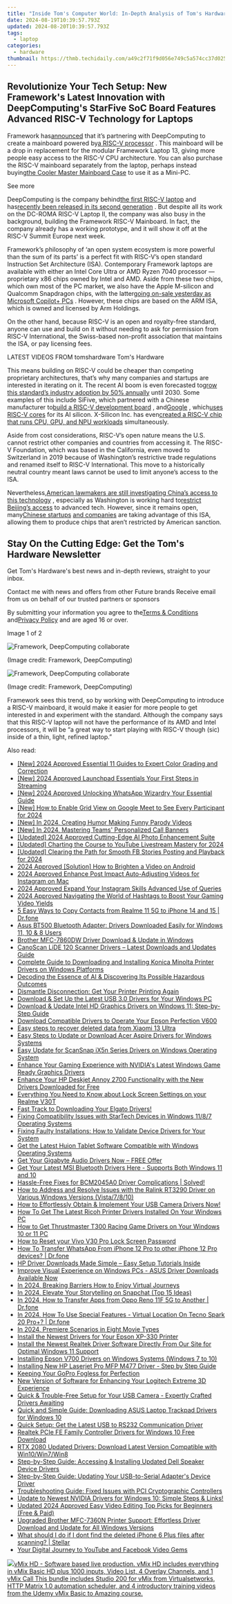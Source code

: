 ```yaml
---
title: "Inside Tom's Computer World: In-Depth Analysis of Tom's Hardware Solutions"
date: 2024-08-19T10:39:57.793Z
updated: 2024-08-20T10:39:57.793Z
tags:
  - laptop
categories:
  - hardware
thumbnail: https://thmb.techidaily.com/a49c2f71f9d056e749c5a574cc37d025a924e06d161f32912baf28d3cb32fbc8.jpg
---
```


## Revolutionize Your Tech Setup: New Framework's Latest Innovation with DeepComputing's StarFive SoC Board Features Advanced RISC-V Technology for Laptops

Framework has[announced](https://x.com/FrameworkPuter/status/1803072040569901452) that it’s partnering with DeepComputing to create a mainboard powered by[a RISC-V processor](https://tools.techidaily.com) . This mainboard will be a drop in replacement for the modular Framework Laptop 13, giving more people easy access to the RISC-V CPU architecture. You can also purchase the RISC-V mainboard separately from the laptop, perhaps instead buying[the Cooler Master Mainboard Case](https://www.coolermaster.com/en-global/products/framework/) to use it as a Mini-PC.

 See more

 DeepComputing is the company behind[the first RISC-V laptop](https://tools.techidaily.com) and has[recently been released in its second generation](https://tools.techidaily.com) . But despite all its work on the DC-ROMA RISC-V Laptop II, the company was also busy in the background, building the Framework RISC-V Mainboard. In fact, the company already has a working prototype, and it will show it off at the RISC-V Summit Europe next week.

 Framework’s philosophy of ‘an open system ecosystem is more powerful than the sum of its parts’ is a perfect fit with RISC-V’s open standard Instruction Set Architecture (ISA). Contemporary Framework laptops are available with either an Intel Core Ultra or AMD Ryzen 7040 processor — proprietary x86 chips owned by Intel and AMD. Aside from these two chips, which own most of the PC market, we also have the Apple M-silicon and Qualcomm Snapdragon chips, with the latter[going on-sale yesterday as Microsoft Copilot+ PCs](https://tools.techidaily.com) . However, these chips are based on the ARM ISA, which is owned and licensed by Arm Holdings.

 On the other hand, because RISC-V is an open and royalty-free standard, anyone can use and build on it without needing to ask for permission from RISC-V International, the Swiss-based non-profit association that maintains the ISA, or pay licensing fees.

 LATEST VIDEOS FROM tomshardware Tom's Hardware

 This means building on RISC-V could be cheaper than competing proprietary architectures, that’s why many companies and startups are interested in iterating on it. The recent AI boom is even forecasted to[grow this standard’s industry adoption by 50% annually](https://tools.techidaily.com) until 2030\. Some examples of this include SiFive, which partnered with a Chinese manufacturer to[build a RISC-V development board](https://tools.techidaily.com) , and[Google](https://tools.techidaily.com) , which[uses RISC-V cores](https://tools.techidaily.com) for its AI silicon. X-Silicon Inc. has even[created a RISC-V chip that runs CPU, GPU, and NPU workloads](https://tools.techidaily.com) simultaneously.

 Aside from cost considerations, RISC-V’s open nature means the U.S. cannot restrict other companies and countries from accessing it. The RISC-V Foundation, which was based in the California, even moved to Switzerland in 2019 because of Washington’s restrictive trade regulations and renamed itself to RISC-V International. This move to a historically neutral country meant laws cannot be used to limit anyone’s access to the ISA.

 Nevertheless,[American lawmakers are still investigating China’s access to this technology](https://tools.techidaily.com) , especially as Washington is working hard to[restrict Beijing’s access](https://tools.techidaily.com) to advanced tech. However, since it remains open, many[Chinese startups](https://tools.techidaily.com) [and companies](https://tools.techidaily.com) are taking advantage of this ISA, allowing them to produce chips that aren’t restricted by American sanction.

## Stay On the Cutting Edge: Get the Tom's Hardware Newsletter

 Get Tom's Hardware's best news and in-depth reviews, straight to your inbox.

 Contact me with news and offers from other Future brands  Receive email from us on behalf of our trusted partners or sponsors

 By submitting your information you agree to the[Terms & Conditions](https://futureplc.com/terms-conditions/) and[Privacy Policy](https://futureplc.com/privacy-policy/) and are aged 16 or over.

 Image 1 of 2

![Framework, DeepComputing collaborate](https://vanilla.futurecdn.net/cyclingnews/media/img/missing-image.svg)

 (Image credit: Framework, DeepComputing)

![Framework, DeepComputing collaborate](https://vanilla.futurecdn.net/cyclingnews/media/img/missing-image.svg)

 (Image credit: Framework, DeepComputing)

 Framework sees this trend, so by working with DeepComputing to introduce a RISC-V mainboard, it would make it easier for more people to get interested in and experiment with the standard. Although the company says that this RISC-V laptop will not have the performance of its AMD and Intel processors, it will be “a great way to start playing with RISC-V though (sic) inside of a thin, light, refined laptop.”

<ins class="adsbygoogle"
     style="display:block"
     data-ad-format="autorelaxed"
     data-ad-client="ca-pub-7571918770474297"
     data-ad-slot="1223367746"></ins>



<ins class="adsbygoogle"
     style="display:block"
     data-ad-client="ca-pub-7571918770474297"
     data-ad-slot="8358498916"
     data-ad-format="auto"
     data-full-width-responsive="true"></ins>

<span class="atpl-alsoreadstyle">Also read:</span>
<div><ul>
<li><a href="https://article-posts.techidaily.com/new-2024-approved-essential-11-guides-to-expert-color-grading-and-correction/"><u>[New] 2024 Approved  Essential 11 Guides to Expert Color Grading and Correction</u></a></li>
<li><a href="https://youtube-web.techidaily.com/024-approved-launchpad-essentials-your-first-steps-in-streaming/"><u>[New] 2024 Approved  Launchpad Essentials  Your First Steps in Streaming</u></a></li>
<li><a href="https://fox-friendly.techidaily.com/new-2024-approved-unlocking-whatsapp-wizardry-your-essential-guide/"><u>[New] 2024 Approved  Unlocking WhatsApp Wizardry  Your Essential Guide</u></a></li>
<li><a href="https://screen-activity-recording.techidaily.com/new-how-to-enable-grid-view-on-google-meet-to-see-every-participant-for-2024/"><u>[New] How to Enable Grid View on Google Meet to See Every Participant for 2024</u></a></li>
<li><a href="https://facebook-video-footage.techidaily.com/new-in-2024-creating-humor-making-funny-parody-videos/"><u>[New] In 2024, Creating Humor  Making Funny Parody Videos</u></a></li>
<li><a href="https://desktop-recording.techidaily.com/new-in-2024-mastering-teams-personalized-call-banners/"><u>[New] In 2024, Mastering Teams' Personalized Call Banners</u></a></li>
<li><a href="https://vp-tips.techidaily.com/updated-2024-approved-cutting-edge-ai-photo-enhancement-suite/"><u>[Updated] 2024 Approved  Cutting-Edge AI Photo Enhancement Suite</u></a></li>
<li><a href="https://facebook-video-share.techidaily.com/updated-charting-the-course-to-youtube-livestream-mastery-for-2024/"><u>[Updated] Charting the Course to YouTube Livestream Mastery for 2024</u></a></li>
<li><a href="https://facebook-videos.techidaily.com/updated-clearing-the-path-for-smooth-fb-stories-posting-and-playback-for-2024/"><u>[Updated] Clearing the Path for Smooth FB Stories Posting and Playback for 2024</u></a></li>
<li><a href="https://fox-info.techidaily.com/2024-approved-solution-how-to-brighten-a-video-on-android/"><u>2024 Approved  [Solution] How to Brighten a Video on Android</u></a></li>
<li><a href="https://instagram-clips.techidaily.com/2024-approved-enhance-post-impact-auto-adjusting-videos-for-instagram-on-mac/"><u>2024 Approved  Enhance Post Impact  Auto-Adjusting Videos for Instagram on Mac</u></a></li>
<li><a href="https://instagram-video-files.techidaily.com/2024-approved-expand-your-instagram-skills-advanced-use-of-queries/"><u>2024 Approved  Expand Your Instagram Skills  Advanced Use of Queries</u></a></li>
<li><a href="https://youtube-sure.techidaily.com/approved-navigating-the-world-of-hashtags-to-boost-your-gaming-video-yields/"><u>2024 Approved  Navigating the World of Hashtags to Boost Your Gaming Video Yields</u></a></li>
<li><a href="https://blog-min.techidaily.com/5-easy-ways-to-copy-contacts-from-realme-11-5g-to-iphone-14-and-15-drfone-by-drfone-transfer-from-android-transfer-from-android/"><u>5 Easy Ways to Copy Contacts from Realme 11 5G to iPhone 14 and 15 | Dr.fone</u></a></li>
<li><a href="https://hardware-help.techidaily.com/asus-bt500-bluetooth-adapter-drivers-downloaded-easily-for-windows-11-10-and-8-users/"><u>Asus BT500 Bluetooth Adapter: Drivers Downloaded Easily for Windows 11, 10 & 8 Users</u></a></li>
<li><a href="https://hardware-help.techidaily.com/brother-mfc-7860dw-driver-download-and-update-in-windows/"><u>Brother MFC-7860DW Driver Download & Update in Windows</u></a></li>
<li><a href="https://hardware-help.techidaily.com/canoscan-lide-120-scanner-drivers-latest-downloads-and-updates-guide/"><u>CanoScan LiDE 120 Scanner Drivers – Latest Downloads and Updates Guide</u></a></li>
<li><a href="https://hardware-help.techidaily.com/complete-guide-to-downloading-and-installing-konica-minolta-printer-drivers-on-windows-platforms/"><u>Complete Guide to Downloading and Installing Konica Minolta Printer Drivers on Windows Platforms</u></a></li>
<li><a href="https://tech-revival.techidaily.com/decoding-the-essence-of-ai-and-discovering-its-possible-hazardous-outcomes/"><u>Decoding the Essence of AI & Discovering Its Possible Hazardous Outcomes</u></a></li>
<li><a href="https://printer-issues.techidaily.com/dismantle-disconnection-get-your-printer-printing-again/"><u>Dismantle Disconnection: Get Your Printer Printing Again</u></a></li>
<li><a href="https://hardware-help.techidaily.com/download-and-set-up-the-latest-usb-30-drivers-for-your-windows-pc/"><u>Download & Set Up the Latest USB 3.0 Drivers for Your Windows PC</u></a></li>
<li><a href="https://hardware-help.techidaily.com/download-and-update-intel-hd-graphics-drivers-on-windows-11-step-by-step-guide/"><u>Download & Update Intel HD Graphics Drivers on Windows 11: Step-by-Step Guide</u></a></li>
<li><a href="https://hardware-help.techidaily.com/download-compatible-drivers-to-operate-your-epson-perfection-v600/"><u>Download Compatible Drivers to Operate Your Epson Perfection V600</u></a></li>
<li><a href="https://phone-solutions.techidaily.com/easy-steps-to-recover-deleted-data-from-xiaomi-13-ultra-by-fonelab-android-recover-data/"><u>Easy steps to recover deleted data from Xiaomi 13 Ultra</u></a></li>
<li><a href="https://hardware-help.techidaily.com/easy-steps-to-update-or-download-acer-aspire-drivers-for-windows-systems/"><u>Easy Steps to Update or Download Acer Aspire Drivers for Windows Systems</u></a></li>
<li><a href="https://hardware-help.techidaily.com/easy-update-for-scansnap-ix5n-series-drivers-on-windows-operating-system/"><u>Easy Update for ScanSnap iX5n Series Drivers on Windows Operating System</u></a></li>
<li><a href="https://hardware-help.techidaily.com/enhance-your-gaming-experience-with-nvidias-latest-windows-game-ready-graphics-drivers/"><u>Enhance Your Gaming Experience with NVIDIA's Latest Windows Game Ready Graphics Drivers</u></a></li>
<li><a href="https://hardware-help.techidaily.com/enhance-your-hp-deskjet-annoy-2700-functionality-with-the-new-drivers-downloaded-for-free/"><u>Enhance Your HP Deskjet Annoy 2700 Functionality with the New Drivers Downloaded for Free</u></a></li>
<li><a href="https://easy-unlock-android.techidaily.com/everything-you-need-to-know-about-lock-screen-settings-on-your-realme-v30t-by-drfone-android/"><u>Everything You Need to Know about Lock Screen Settings on your Realme V30T</u></a></li>
<li><a href="https://hardware-help.techidaily.com/fast-track-to-downloading-your-elgato-drivers/"><u>Fast Track to Downloading Your Elgato Drivers!</u></a></li>
<li><a href="https://hardware-help.techidaily.com/fixing-compatibility-issues-with-startech-devices-in-windows-1187-operating-systems/"><u>Fixing Compatibility Issues with StarTech Devices in Windows 11/8/7 Operating Systems</u></a></li>
<li><a href="https://driver-error.techidaily.com/fixing-faulty-installations-how-to-validate-device-drivers-for-your-system/"><u>Fixing Faulty Installations: How to Validate Device Drivers for Your System</u></a></li>
<li><a href="https://hardware-help.techidaily.com/get-the-latest-huion-tablet-software-compatible-with-windows-operating-systems/"><u>Get the Latest Huion Tablet Software Compatible with Windows Operating Systems</u></a></li>
<li><a href="https://hardware-help.techidaily.com/1722962132130-get-your-gigabyte-audio-drivers-now-free-offer/"><u>Get Your Gigabyte Audio Drivers Now – FREE Offer</u></a></li>
<li><a href="https://hardware-help.techidaily.com/1722972343954-get-your-latest-msi-bluetooth-drivers-here-supports-both-windows-11-and-10/"><u>Get Your Latest MSI Bluetooth Drivers Here - Supports Both Windows 11 and 10</u></a></li>
<li><a href="https://hardware-help.techidaily.com/hassle-free-fixes-for-bcm2045a0-driver-complications-solved/"><u>Hassle-Free Fixes for BCM2045A0 Driver Complications | Solved!</u></a></li>
<li><a href="https://hardware-help.techidaily.com/how-to-address-and-resolve-issues-with-the-ralink-rt3290-driver-on-various-windows-versions-vista7810/"><u>How to Address and Resolve Issues with the Ralink RT3290 Driver on Various Windows Versions (Vista/7/8/10)</u></a></li>
<li><a href="https://hardware-help.techidaily.com/how-to-effortlessly-obtain-and-implement-your-usb-camera-drivers-now/"><u>How to Effortlessly Obtain & Implement Your USB Camera Drivers Now!</u></a></li>
<li><a href="https://hardware-help.techidaily.com/how-to-get-the-latest-ricoh-printer-drivers-installed-on-your-windows-pc/"><u>How To Get The Latest Ricoh Printer Drivers Installed On Your Windows PC</u></a></li>
<li><a href="https://hardware-help.techidaily.com/how-to-get-thrustmaster-t300-racing-game-drivers-on-your-windows-10-or-11-pc/"><u>How to Get Thrustmaster T300 Racing Game Drivers on Your Windows 10 or 11 PC</u></a></li>
<li><a href="https://unlock-android.techidaily.com/how-to-reset-your-vivo-v30-pro-lock-screen-password-by-drfone-android/"><u>How to Reset your Vivo V30 Pro Lock Screen Password</u></a></li>
<li><a href="https://review-topics.techidaily.com/how-to-transfer-whatsapp-from-iphone-12-pro-to-other-iphone-12-pro-devices-drfone-by-drfone-transfer-whatsapp-from-ios-transfer-whatsapp-from-ios/"><u>How To Transfer WhatsApp From iPhone 12 Pro to other iPhone 12 Pro devices? | Dr.fone</u></a></li>
<li><a href="https://hardware-help.techidaily.com/hp-driver-downloads-made-simple-easy-setup-tutorials-inside/"><u>HP Driver Downloads Made Simple – Easy Setup Tutorials Inside</u></a></li>
<li><a href="https://hardware-help.techidaily.com/1722972883794-improve-visual-experience-on-windows-pcs-asus-driver-downloads-available-now/"><u>Improve Visual Experience on Windows PCs - ASUS Driver Downloads Available Now</u></a></li>
<li><a href="https://extra-hints.techidaily.com/in-2024-breaking-barriers-how-to-enjoy-virtual-journeys/"><u>In 2024, Breaking Barriers  How to Enjoy Virtual Journeys</u></a></li>
<li><a href="https://snapchat-videos.techidaily.com/in-2024-elevate-your-storytelling-on-snapchat-top-15-ideas/"><u>In 2024, Elevate Your Storytelling on Snapchat (Top 15 Ideas)</u></a></li>
<li><a href="https://android-transfer.techidaily.com/in-2024-how-to-transfer-apps-from-oppo-reno-11f-5g-to-another-drfone-by-drfone-transfer-from-android-transfer-from-android/"><u>In 2024, How to Transfer Apps from Oppo Reno 11F 5G to Another | Dr.fone</u></a></li>
<li><a href="https://phone-solutions.techidaily.com/in-2024-how-to-use-special-features-virtual-location-on-tecno-spark-20-proplus-drfone-by-drfone-virtual-android/"><u>In 2024, How To Use Special Features - Virtual Location On Tecno Spark 20 Pro+? | Dr.fone</u></a></li>
<li><a href="https://extra-guidance.techidaily.com/in-2024-premiere-scenarios-in-eight-movie-types/"><u>In 2024, Premiere Scenarios in Eight Movie Types</u></a></li>
<li><a href="https://hardware-help.techidaily.com/install-the-newest-drivers-for-your-epson-xp-330-printer/"><u>Install the Newest Drivers for Your Epson XP-330 Printer</u></a></li>
<li><a href="https://hardware-help.techidaily.com/install-the-newest-realtek-driver-software-directly-from-our-site-for-optimal-windows-11-support/"><u>Install the Newest Realtek Driver Software Directly From Our Site for Optimal Windows 11 Support</u></a></li>
<li><a href="https://hardware-help.techidaily.com/installing-epson-v700-drivers-on-windows-systems-windows-7-to-10/"><u>Installing Epson V700 Drivers on Windows Systems (Windows 7 to 10)</u></a></li>
<li><a href="https://hardware-help.techidaily.com/installing-new-hp-laserjet-pro-mfp-m477-driver-step-by-step-guide/"><u>Installing New HP Laserjet Pro MFP M477 Driver - Step by Step Guide</u></a></li>
<li><a href="https://fox-info.techidaily.com/keeping-your-gopro-fogless-for-perfection/"><u>Keeping Your GoPro Fogless for Perfection</u></a></li>
<li><a href="https://hardware-help.techidaily.com/new-version-of-software-for-enhancing-your-logitech-extreme-3d-experience/"><u>New Version of Software for Enhancing Your Logitech Extreme 3D Experience</u></a></li>
<li><a href="https://hardware-help.techidaily.com/1722966291100-quick-and-trouble-free-setup-for-your-usb-camera-expertly-crafted-drivers-awaiting/"><u>Quick & Trouble-Free Setup for Your USB Camera - Expertly Crafted Drivers Awaiting</u></a></li>
<li><a href="https://hardware-help.techidaily.com/quick-and-simple-guide-downloading-asus-laptop-trackpad-drivers-for-windows-10/"><u>Quick and Simple Guide: Downloading ASUS Laptop Trackpad Drivers for Windows 10</u></a></li>
<li><a href="https://hardware-help.techidaily.com/quick-setup-get-the-latest-usb-to-rs232-communication-driver/"><u>Quick Setup: Get the Latest USB to RS232 Communication Driver</u></a></li>
<li><a href="https://hardware-help.techidaily.com/realtek-pcie-fe-family-controller-drivers-for-windows-10-free-download/"><u>Realtek PCIe FE Family Controller Drivers for Windows 10 Free Download</u></a></li>
<li><a href="https://hardware-help.techidaily.com/rtx-2080-updated-drivers-download-latest-version-compatible-with-win10win7win8/"><u>RTX 2080 Updated Drivers: Download Latest Version Compatible with Win10/Win7/Win8</u></a></li>
<li><a href="https://hardware-help.techidaily.com/step-by-step-guide-accessing-and-installing-updated-dell-speaker-device-drivers/"><u>Step-by-Step Guide: Accessing & Installing Updated Dell Speaker Device Drivers</u></a></li>
<li><a href="https://hardware-help.techidaily.com/step-by-step-guide-updating-your-usb-to-serial-adapters-device-driver/"><u>Step-by-Step Guide: Updating Your USB-to-Serial Adapter's Device Driver</u></a></li>
<li><a href="https://hardware-help.techidaily.com/troubleshooting-guide-fixed-issues-with-pci-cryptographic-controllers/"><u>Troubleshooting Guide: Fixed Issues with PCI Cryptographic Controllers</u></a></li>
<li><a href="https://hardware-help.techidaily.com/1722969907642-update-to-newest-nvidia-drivers-for-windows-10-simple-steps-and-links/"><u>Update to Newest NVIDIA Drivers for Windows 10: Simple Steps & Links!</u></a></li>
<li><a href="https://video-creation-software.techidaily.com/updated-2024-approved-easy-video-editing-top-picks-for-beginners-free-and-paid/"><u>Updated 2024 Approved Easy Video Editing Top Picks for Beginners (Free & Paid)</u></a></li>
<li><a href="https://hardware-help.techidaily.com/upgraded-brother-mfc-7360n-printer-support-effortless-driver-download-and-update-for-all-windows-versions/"><u>Upgraded Brother MFC-7360N Printer Support: Effortless Driver Download and Update for All Windows Versions</u></a></li>
<li><a href="https://techidaily.com/what-should-i-do-if-i-dont-find-the-deleted-iphone-6-plus-files-after-scanning-stellar-by-stellar-data-recovery-ios-iphone-data-recovery/"><u>What should I do if I dont find the deleted iPhone 6 Plus files after scanning? | Stellar</u></a></li>
<li><a href="https://facebook-video-recording.techidaily.com/your-digital-journey-to-youtube-and-facebook-video-gems/"><u>Your Digital Journey to YouTube and Facebook Video Gems</u></a></li>
</ul></div>

<!-- affiliate ads begin -->
<a href="https://secure.2checkout.com/order/checkout.php?PRODS=4718730&QTY=1&AFFILIATE=108875&CART=1"> <img src="https://secure.avangate.com/images/merchant/ce9a6fb2becc2d235e62b125e9260102/products/copy_vMixCallScreenshot1-large.jpg" border="0">vMix HD - Software based live production. vMix HD includes everything in vMix Basic HD plus 1000 inputs, Video List, 4 Overlay Channels, and 1 vMix Call 
This bundle includes Studio 200 for vMix from Virtualsetworks, HTTP Matrix 1.0 automation scheduler, and 4 introductory training videos from the Udemy vMix Basic to Amazing course. </a>
<!-- affiliate ads end -->